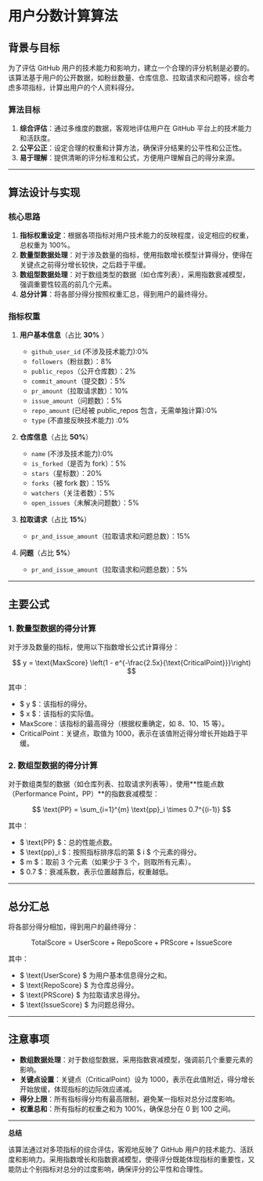 # **用户分数计算算法**

## **背景与目标**

为了评估 GitHub 用户的技术能力和影响力，建立一个合理的评分机制是必要的。该算法基于用户的公开数据，如粉丝数量、仓库信息、拉取请求和问题等，综合考虑多项指标，计算出用户的个人资料得分。

### **算法目标**

1. **综合评估**：通过多维度的数据，客观地评估用户在 GitHub 平台上的技术能力和活跃度。
2. **公平公正**：设定合理的权重和计算方法，确保评分结果的公平性和公正性。
3. **易于理解**：提供清晰的评分标准和公式，方便用户理解自己的得分来源。

---

## **算法设计与实现**

### **核心思路**

1. **指标权重设定**：根据各项指标对用户技术能力的反映程度，设定相应的权重，总权重为 100%。
2. **数量型数据处理**：对于涉及数量的指标，使用指数增长模型计算得分，使得在关键点之前得分增长较快，之后趋于平缓。
3. **数组型数据处理**：对于数组类型的数据（如仓库列表），采用指数衰减模型，强调重要性较高的前几个元素。
4. **总分计算**：将各部分得分按照权重汇总，得到用户的最终得分。

### **指标权重**

1. **用户基本信息**（占比 **30%** ）
    - `github_user_id` (不涉及技术能力):0%
    - `followers`（粉丝数）：8%
    - `public_repos`（公开仓库数）：2%
    - `commit_amount`（提交数）：5%
    - `pr_amount`（拉取请求数）：10%
    - `issue_amount`（问题数）：5%
    - `repo_amount` (已经被 public_repos 包含，无需单独计算):0% 
    - `type` (不直接反映技术能力)  :0%

2. **仓库信息**（占比 **50%**）
   - `name` (不涉及技术能力):0%
   - `is_forked`（是否为 fork）：5%
   - `stars`（星标数）：20%
   - `forks`（被 fork 数）：15%
   - `watchers`（关注者数）：5%
   - `open_issues`（未解决问题数）：5%

3. **拉取请求**（占比 **15%**）
   - `pr_and_issue_amount`（拉取请求和问题总数）：15%

4. **问题**（占比 **5%**）
   - `pr_and_issue_amount`（拉取请求和问题总数）：5%

---

## **主要公式**

### **1. 数量型数据的得分计算**

对于涉及数量的指标，使用以下指数增长公式计算得分：

$$
y = \text{MaxScore} \left(1 - e^{-\frac{2.5x}{\text{CriticalPoint}}}\right)
$$

其中：

- $ y $：该指标的得分。
- $ x $：该指标的实际值。
- $\text{MaxScore}$：该指标的最高得分（根据权重确定，如 8、10、15 等）。
- $\text{CriticalPoint}$：关键点，取值为 1000，表示在该值附近得分增长开始趋于平缓。

### **2. 数组型数据的得分计算**

对于数组类型的数据（如仓库列表、拉取请求列表等），使用**性能点数（Performance Point，PP）**的指数衰减模型：

$$
\text{PP} = \sum_{i=1}^{m} \text{pp}_i \times 0.7^{(i-1)}
$$

其中：

- $ \text{PP} $：总的性能点数。
- $ \text{pp}_i $：按照指标排序后的第 $ i $ 个元素的得分。
- $ m $：取前 3 个元素（如果少于 3 个，则取所有元素）。
- $ 0.7 $：衰减系数，表示位置越靠后，权重越低。

---

## **总分汇总**

将各部分得分相加，得到用户的最终得分：

$$
\text{TotalScore} = \text{UserScore} + \text{RepoScore} + \text{PRScore} + \text{IssueScore}
$$

其中：

- $ \text{UserScore} $ 为用户基本信息得分之和。
- $ \text{RepoScore} $ 为仓库总得分。
- $ \text{PRScore} $ 为拉取请求总得分。
- $ \text{IssueScore} $ 为问题总得分。

---

## **注意事项**

- **数组数据处理**：对于数组型数据，采用指数衰减模型，强调前几个重要元素的影响。
- **关键点设置**：关键点（CriticalPoint）设为 1000，表示在此值附近，得分增长开始放缓，体现指标的边际效应递减。
- **得分上限**：所有指标得分均有最高限制，避免某一指标对总分过度影响。
- **权重总和**：所有指标的权重之和为 100%，确保总分在 0 到 100 之间。

---

**总结**

该算法通过对多项指标的综合评估，客观地反映了 GitHub 用户的技术能力、活跃度和影响力。采用指数增长和指数衰减模型，使得评分既能体现指标的重要性，又能防止个别指标对总分的过度影响，确保评分的公平性和合理性。

